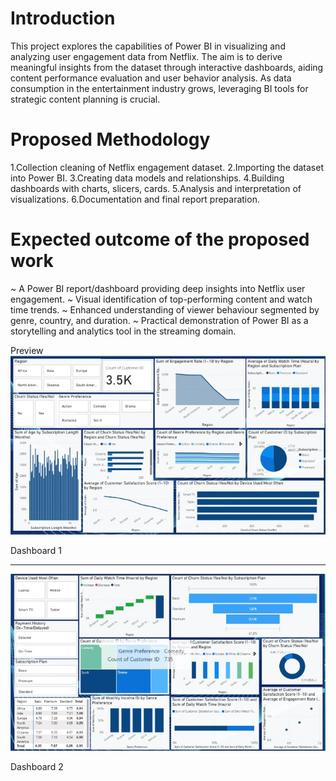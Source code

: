 # Introduction
This project explores the capabilities of Power BI in visualizing and analyzing user engagement data from Netflix.
The aim is to derive meaningful insights from the dataset through interactive dashboards, aiding content performance evaluation and user behavior analysis.
As data consumption in the entertainment industry grows, leveraging BI tools for strategic content planning is crucial.


# Proposed Methodology
1.Collection cleaning of Netflix engagement dataset.
2.Importing the dataset into Power BI.
3.Creating data models and relationships.
4.Building dashboards with charts, slicers, cards.
5.Analysis and interpretation of visualizations.
6.Documentation and final report preparation.

# Expected outcome of the proposed work
~ A Power BI report/dashboard providing deep insights into Netflix user engagement.
~ Visual identification of top-performing content and watch time trends.
~ Enhanced understanding of viewer behaviour segmented by genre, country, and duration.
~ Practical demonstration of Power BI as a storytelling and analytics tool in the streaming domain.

Preview
<br>
<img src='Images/Dashboard.jpg'>

Dashboard 1 
<hr>
<img src='Images/Dash.jpg'>

Dashboard 2 
